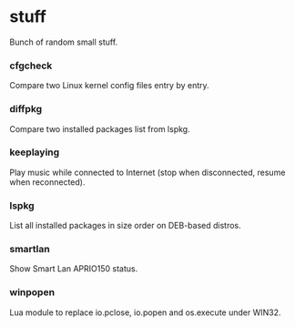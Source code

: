 # stuff
Bunch of random small stuff.

### cfgcheck
Compare two Linux kernel config files entry by entry.
### diffpkg
Compare two installed packages list from lspkg.
### keeplaying
Play music while connected to Internet (stop when disconnected,
resume when reconnected).
### lspkg
List all installed packages in size order on DEB-based distros.
### smartlan
Show Smart Lan APRIO150 status.
### winpopen
Lua module to replace io.pclose, io.popen and os.execute under WIN32.
